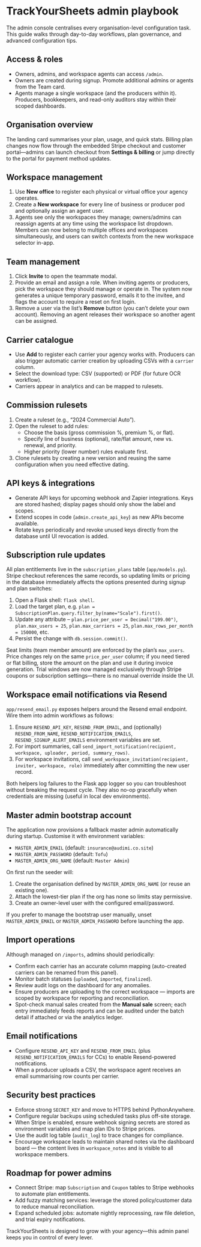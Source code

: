 # TrackYourSheets admin playbook

The admin console centralises every organisation-level configuration task. This guide walks through day-to-day workflows, plan governance, and advanced configuration tips.

## Access & roles

- Owners, admins, and workspace agents can access `/admin`.
- Owners are created during signup. Promote additional admins or agents from the Team card.
- Agents manage a single workspace (and the producers within it). Producers, bookkeepers, and read-only auditors stay within their scoped dashboards.

## Organisation overview

The landing card summarises your plan, usage, and quick stats. Billing plan changes now flow through the embedded Stripe checkout and customer portal—admins can launch checkout from **Settings & billing** or jump directly to the portal for payment method updates.

## Workspace management

1. Use **New office** to register each physical or virtual office your agency operates.
2. Create a **New workspace** for every line of business or producer pod and optionally assign an agent user.
3. Agents see only the workspaces they manage; owners/admins can reassign agents at any time using the workspace list dropdown. Members can now belong to multiple offices and workspaces simultaneously, and users can switch contexts from the new workspace selector in-app.

## Team management

1. Click **Invite** to open the teammate modal.
2. Provide an email and assign a role. When inviting agents or producers, pick the workspace they should manage or operate in. The system now generates a unique temporary password, emails it to the invitee, and flags the account to require a reset on first login.
3. Remove a user via the list’s **Remove** button (you can’t delete your own account). Removing an agent releases their workspace so another agent can be assigned.

## Carrier catalogue

- Use **Add** to register each carrier your agency works with. Producers can also trigger automatic carrier creation by uploading CSVs with a `carrier` column.
- Select the download type: CSV (supported) or PDF (for future OCR workflow).
- Carriers appear in analytics and can be mapped to rulesets.

## Commission rulesets

1. Create a ruleset (e.g., “2024 Commercial Auto”).
2. Open the ruleset to add rules:
   - Choose the basis (gross commission %, premium %, or flat).
   - Specify line of business (optional), rate/flat amount, new vs. renewal, and priority.
   - Higher priority (lower number) rules evaluate first.
3. Clone rulesets by creating a new version and reusing the same configuration when you need effective dating.

## API keys & integrations

- Generate API keys for upcoming webhook and Zapier integrations. Keys are stored hashed; display pages should only show the label and scopes.
- Extend scopes in code (`admin.create_api_key`) as new APIs become available.
- Rotate keys periodically and revoke unused keys directly from the database until UI revocation is added.

## Subscription rule updates

All plan entitlements live in the `subscription_plans` table (`app/models.py`). Stripe checkout references the same records, so updating limits or pricing in the database immediately affects the options presented during signup and plan switches:

1. Open a Flask shell: `flask shell`.
2. Load the target plan, e.g. `plan = SubscriptionPlan.query.filter_by(name="Scale").first()`.
3. Update any attribute – `plan.price_per_user = Decimal("199.00")`, `plan.max_users = 25`, `plan.max_carriers = 25`, `plan.max_rows_per_month = 150000`, etc.
4. Persist the change with `db.session.commit()`.

Seat limits (team member amount) are enforced by the plan’s `max_users`. Price changes rely on the same `price_per_user` column; if you need tiered or flat billing, store the amount on the plan and use it during invoice generation. Trial windows are now managed exclusively through Stripe coupons or subscription settings—there is no manual override inside the UI.

## Workspace email notifications via Resend

`app/resend_email.py` exposes helpers around the Resend email endpoint. Wire them into admin workflows as follows:

1. Ensure `RESEND_API_KEY`, `RESEND_FROM_EMAIL`, and (optionally) `RESEND_FROM_NAME`, `RESEND_NOTIFICATION_EMAILS`, `RESEND_SIGNUP_ALERT_EMAILS` environment variables are set.
2. For import summaries, call `send_import_notification(recipient, workspace, uploader, period, summary_rows)`.
3. For workspace invitations, call `send_workspace_invitation(recipient, inviter, workspace, role)` immediately after committing the new user record.

Both helpers log failures to the Flask app logger so you can troubleshoot without breaking the request cycle. They also no-op gracefully when credentials are missing (useful in local dev environments).

## Master admin bootstrap account

The application now provisions a fallback master admin automatically during startup. Customise it with environment variables:

- `MASTER_ADMIN_EMAIL` (default: `insurance@audimi.co.site`)
- `MASTER_ADMIN_PASSWORD` (default: `Tofu`)
- `MASTER_ADMIN_ORG_NAME` (default: `Master Admin`)

On first run the seeder will:

1. Create the organisation defined by `MASTER_ADMIN_ORG_NAME` (or reuse an existing one).
2. Attach the lowest-tier plan if the org has none so limits stay permissive.
3. Create an owner-level user with the configured email/password.

If you prefer to manage the bootstrap user manually, unset `MASTER_ADMIN_EMAIL` or `MASTER_ADMIN_PASSWORD` before launching the app.

## Import operations

Although managed on `/imports`, admins should periodically:

- Confirm each carrier has an accurate column mapping (auto-created carriers can be renamed from this panel).
- Monitor batch statuses (`uploaded`, `imported`, `finalized`).
- Review audit logs on the dashboard for any anomalies.
- Ensure producers are uploading to the correct workspace — imports are scoped by workspace for reporting and reconciliation.
- Spot-check manual sales created from the **Manual sale** screen; each entry immediately feeds reports and can be audited under the batch detail if attached or via the analytics ledger.

## Email notifications

- Configure `RESEND_API_KEY` and `RESEND_FROM_EMAIL` (plus `RESEND_NOTIFICATION_EMAILS` for CCs) to enable Resend-powered notifications.
- When a producer uploads a CSV, the workspace agent receives an email summarising row counts per carrier.

## Security best practices

- Enforce strong `SECRET_KEY` and move to HTTPS behind PythonAnywhere.
- Configure regular backups using scheduled tasks plus off-site storage.
- When Stripe is enabled, ensure webhook signing secrets are stored as environment variables and map plan IDs to Stripe prices.
- Use the audit log table (`audit_log`) to trace changes for compliance.
- Encourage workspace leads to maintain shared notes via the dashboard board — the content lives in `workspace_notes` and is visible to all workspace members.

## Roadmap for power admins

- Connect Stripe: map `Subscription` and `Coupon` tables to Stripe webhooks to automate plan entitlements.
- Add fuzzy matching services: leverage the stored policy/customer data to reduce manual reconciliation.
- Expand scheduled jobs: automate nightly reprocessing, raw file deletion, and trial expiry notifications.

TrackYourSheets is designed to grow with your agency—this admin panel keeps you in control of every lever.

